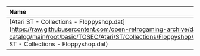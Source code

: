 |Name|Size|
|:---|---:|
|[Atari ST - Collections - Floppyshop.dat](https://raw.githubusercontent.com/open-retrogaming-archive/dat-catalog/main/root/basic/TOSEC/Atari/ST/Collections/Floppyshop/Atari ST - Collections - Floppyshop.dat)|1029821|
